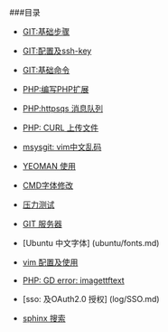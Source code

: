 ###目录
- [GIT:基础步骤](git-usage/work-flow.md)

- [GIT:配置及ssh-key](git-usage/git-config.md)

- [GIT:基础命令](git-usage/git-command.txt)

- [PHP:编写PHP扩展](php/php-ext.md)

- [PHP:httpsqs 消息队列](php/httpsqs.md)

- [PHP: CURL 上传文件](php/upload.php)

- [msysgit: vim中文乱码](git-usage/msysgit.md)

- [YEOMAN 使用](yeoman.md)

- [CMD字体修改](windows/win7-conf.md)

- [压力测试](project/performance.md)

- [GIT 服务器](git-usage/git-server.md)

- [Ubuntu 中文字体] (ubuntu/fonts.md) 

- [vim 配置及使用](ubuntu/vim.md)

- [PHP: GD error: imagettftext](log/gd.md)

- [sso: 及OAuth2.0 授权] (log/SSO.md)

- [sphinx 搜索](search/index.md)
